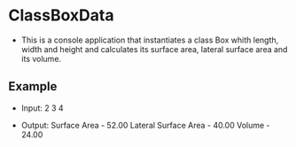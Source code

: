 ﻿# ClassBoxData

* This is a console application that instantiates a class Box whith length, width and height and calculates its surface area, lateral surface area and its volume. 

## Example 

* Input: 2
 3
 4

* Output: Surface Area - 52.00
Lateral Surface Area - 40.00
Volume - 24.00